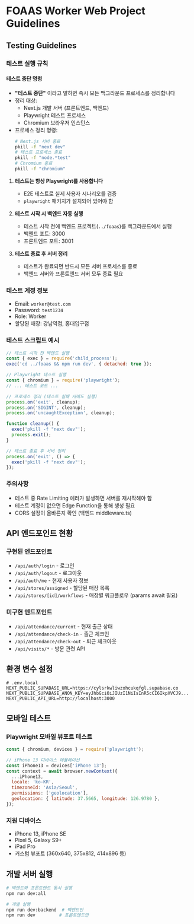 # FOAAS Worker Web Project Guidelines

## Testing Guidelines

### 테스트 실행 규칙

#### 테스트 중단 명령
- **"테스트 중단"** 이라고 말하면 즉시 모든 백그라운드 프로세스를 정리합니다
- 정리 대상:
  - Next.js 개발 서버 (프론트엔드, 백엔드)
  - Playwright 테스트 프로세스
  - Chromium 브라우저 인스턴스
- 프로세스 정리 명령:
  ```bash
  # Next.js 서버 종료
  pkill -f "next dev"
  # 테스트 프로세스 종료
  pkill -f "node.*test"
  # Chromium 종료
  pkill -f "chromium"
  ```
1. **테스트는 항상 Playwright를 사용합니다**
   - E2E 테스트로 실제 사용자 시나리오를 검증
   - `playwright` 패키지가 설치되어 있어야 함

2. **테스트 시작 시 백엔드 자동 실행**
   - 테스트 시작 전에 백엔드 프로젝트(`../foaas`)를 백그라운드에서 실행
   - 백엔드 포트: 3000
   - 프론트엔드 포트: 3001

3. **테스트 종료 후 서버 정리**
   - 테스트가 완료되면 반드시 모든 서버 프로세스를 종료
   - 백엔드 서버와 프론트엔드 서버 모두 종료 필요

### 테스트 계정 정보
- Email: `worker@test.com`
- Password: `test1234`
- Role: Worker
- 할당된 매장: 강남역점, 홍대입구점

### 테스트 스크립트 예시
```javascript
// 테스트 시작 전 백엔드 실행
const { exec } = require('child_process');
exec('cd ../foaas && npm run dev', { detached: true });

// Playwright 테스트 실행
const { chromium } = require('playwright');
// ... 테스트 코드 ...

// 프로세스 정리 (테스트 실패 시에도 실행)
process.on('exit', cleanup);
process.on('SIGINT', cleanup);
process.on('uncaughtException', cleanup);

function cleanup() {
  exec('pkill -f "next dev"');
  process.exit();
}

// 테스트 종료 후 서버 정리
process.on('exit', () => {
  exec('pkill -f "next dev"');
});
```

### 주의사항
- 테스트 중 Rate Limiting 에러가 발생하면 서버를 재시작해야 함
- 테스트 계정이 없으면 Edge Function을 통해 생성 필요
- CORS 설정이 올바른지 확인 (백엔드 middleware.ts)

## API 엔드포인트 현황

### 구현된 엔드포인트
- `/api/auth/login` - 로그인
- `/api/auth/logout` - 로그아웃
- `/api/auth/me` - 현재 사용자 정보
- `/api/stores/assigned` - 할당된 매장 목록
- `/api/stores/[id]/workflows` - 매장별 워크플로우 (params await 필요)

### 미구현 엔드포인트
- `/api/attendance/current` - 현재 출근 상태
- `/api/attendance/check-in` - 출근 체크인
- `/api/attendance/check-out` - 퇴근 체크아웃
- `/api/visits/*` - 방문 관련 API

## 환경 변수 설정
```
# .env.local
NEXT_PUBLIC_SUPABASE_URL=https://cylsrkwliwzxhcukqfgl.supabase.co
NEXT_PUBLIC_SUPABASE_ANON_KEY=eyJhbGciOiJIUzI1NiIsInR5cCI6IkpXVCJ9...
NEXT_PUBLIC_API_URL=http://localhost:3000
```

## 모바일 테스트

### Playwright 모바일 뷰포트 테스트
```javascript
const { chromium, devices } = require('playwright');

// iPhone 13 디바이스 에뮬레이션
const iPhone13 = devices['iPhone 13'];
const context = await browser.newContext({
  ...iPhone13,
  locale: 'ko-KR',
  timezoneId: 'Asia/Seoul',
  permissions: ['geolocation'],
  geolocation: { latitude: 37.5665, longitude: 126.9780 },
});
```

### 지원 디바이스
- iPhone 13, iPhone SE
- Pixel 5, Galaxy S9+
- iPad Pro
- 커스텀 뷰포트 (360x640, 375x812, 414x896 등)

## 개발 서버 실행
```bash
# 백엔드와 프론트엔드 동시 실행
npm run dev:all

# 개별 실행
npm run dev:backend  # 백엔드만
npm run dev         # 프론트엔드만
```
